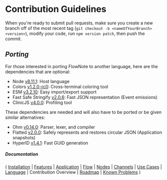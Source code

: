 # Contribution Guidelines

When you're ready to submit pull requests, make sure you create a new branch off of the most recent tag (`git checkout -b <nameOfYourBranch> <version>`), modify your code, run `npm version patch`, then push the commit.

## _Porting_

For those interested in porting FlowNote to another language, here are the dependencies that are optional:

* Node [v8.11.1](https://nodejs.org/en/blog/release/v8.11.1/): Host language
* Colors [v1.2.0-rc0](https://github.com/Marak/colors.js/tree/v1.2.0-rc0): Cross-terminal coloring tool
* ESM [v3.2.10](https://github.com/standard-things/esm/tree/3.2.10): Easy import/export support
* Fast Safe Stringify [v2.0.6](https://github.com/davidmarkclements/fast-safe-stringify/tree/v2.0.6): Fast JSON representation (Event emissions)
* ClinicJS [v4.0.0](https://github.com/nearform/node-clinic/tree/v4.0.0): Profiling tool

These dependencies are needed and will also have to be ported or be given similar alternatives:

* Ohm [v0.14.0](https://github.com/harc/ohm/tree/v0.14.0): Parser, lexer, and compiler
* Flatted [v2.0.0](https://github.com/WebReflection/flatted/tree/v2.0.0): Safely represents and restores circular JSON (Application snapshots)
* HyperID [v1.4.1](https://github.com/mcollina/hyperid/tree/ad1ccf743358ed6d79fad9ffbbf470645f8da612): Fast GUID generation

##### Documentation

( 
[Installation](01-installation.md) | 
[Features](07-features.md) | 
[Application](02-application.md) | 
[Flow](03-flow.md) | 
[Nodes](04-nodes.md) | 
[Channels](05-channels.md) | 
[Use Cases](06-use-cases.md) | 
[Language](08-language.md) | 
Contribution Overview | 
[Roadmap](10-roadmap.md) | 
[Known Problems](11-known-problems.md)
)